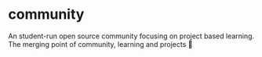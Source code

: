 # community
An student-run open source community focusing on project based learning. The merging point of community, learning and projects 🎊
